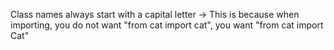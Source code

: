 Class names always start with a capital letter
 -> This is because when importing, you do not want "from cat import cat", you want "from cat import Cat"

 